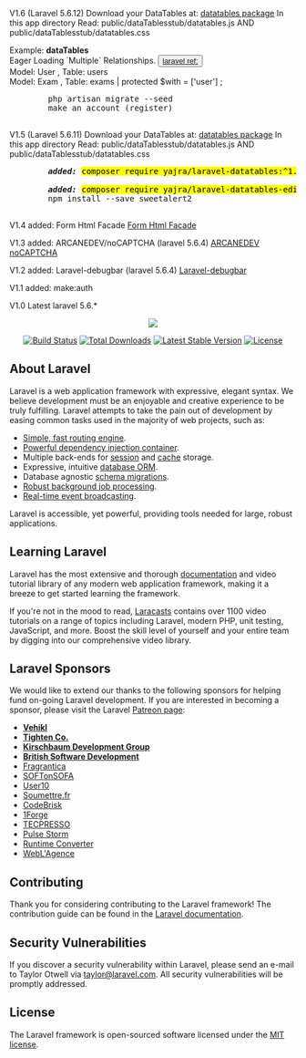 
<p align="center">
    <p>V1.6 (Laravel 5.6.12) Download your DataTables at: <a href="https://datatables.net/download">datatables package</a> In this app directory Read: public/dataTablesstub/datatables.js AND public/dataTablesstub/datatables.css</p>
    <p>Example: <b>dataTables</b><br> 
           Eager Loading `Multiple` Relationships. <button><a href="https://laravel.com/docs/5.6/eloquent-relationships#eager-loading" target="_blank">laravel ref:</a></button><br>
           Model: User , Table: users<br>
           Model: Exam , Table: exams | protected $with = ['user'] ;<br>
           </p>
    <pre>
        php artisan migrate --seed
        make an account (register)
    </pre>
    <p>V1.5 (Laravel 5.6.11) Download your DataTables at: <a href="https://datatables.net/download">datatables package</a> In this app directory Read: public/dataTablesstub/datatables.js AND public/dataTablesstub/datatables.css</p>
     <pre>
        <i><strong>added:</strong></i> <mark>composer require yajra/laravel-datatables:^1.0</mark> <b> At:</b><a href="https://yajrabox.com/docs/laravel-datatables/master">yajra/laravel-datatables</a><br>
        <i><strong>added:</strong></i> <mark>composer require yajra/laravel-datatables-editor": "~1.0 </mark>
        npm install --save sweetalert2
    </pre>
    <p>V1.4 added: Form Html Facade <a href="https://stackoverflow.com/a/34991188/3327198">Form Html Facade</a>
    <p>V1.3 added: ARCANEDEV/noCAPTCHA (laravel 5.6.4) <a href="https://github.com/ARCANEDEV/noCAPTCHA">ARCANEDEV noCAPTCHA</a></p>
    <p>V1.2 added: Laravel-debugbar (laravel 5.6.4) <a href="https://github.com/barryvdh/laravel-debugbar">Laravel-debugbar</a></p>
    <p>V1.1 added: make:auth</p>
    <p>V1.0 Latest laravel 5.6.*</p>
</p>

<p align="center"><img src="https://laravel.com/assets/img/components/logo-laravel.svg"></p>

<p align="center">
<a href="https://travis-ci.org/laravel/framework"><img src="https://travis-ci.org/laravel/framework.svg" alt="Build Status"></a>
<a href="https://packagist.org/packages/laravel/framework"><img src="https://poser.pugx.org/laravel/framework/d/total.svg" alt="Total Downloads"></a>
<a href="https://packagist.org/packages/laravel/framework"><img src="https://poser.pugx.org/laravel/framework/v/stable.svg" alt="Latest Stable Version"></a>
<a href="https://packagist.org/packages/laravel/framework"><img src="https://poser.pugx.org/laravel/framework/license.svg" alt="License"></a>
</p>

## About Laravel

Laravel is a web application framework with expressive, elegant syntax. We believe development must be an enjoyable and creative experience to be truly fulfilling. Laravel attempts to take the pain out of development by easing common tasks used in the majority of web projects, such as:

- [Simple, fast routing engine](https://laravel.com/docs/routing).
- [Powerful dependency injection container](https://laravel.com/docs/container).
- Multiple back-ends for [session](https://laravel.com/docs/session) and [cache](https://laravel.com/docs/cache) storage.
- Expressive, intuitive [database ORM](https://laravel.com/docs/eloquent).
- Database agnostic [schema migrations](https://laravel.com/docs/migrations).
- [Robust background job processing](https://laravel.com/docs/queues).
- [Real-time event broadcasting](https://laravel.com/docs/broadcasting).

Laravel is accessible, yet powerful, providing tools needed for large, robust applications.

## Learning Laravel

Laravel has the most extensive and thorough [documentation](https://laravel.com/docs) and video tutorial library of any modern web application framework, making it a breeze to get started learning the framework.

If you're not in the mood to read, [Laracasts](https://laracasts.com) contains over 1100 video tutorials on a range of topics including Laravel, modern PHP, unit testing, JavaScript, and more. Boost the skill level of yourself and your entire team by digging into our comprehensive video library.

## Laravel Sponsors

We would like to extend our thanks to the following sponsors for helping fund on-going Laravel development. If you are interested in becoming a sponsor, please visit the Laravel [Patreon page](https://patreon.com/taylorotwell):

- **[Vehikl](https://vehikl.com/)**
- **[Tighten Co.](https://tighten.co)**
- **[Kirschbaum Development Group](https://kirschbaumdevelopment.com)**
- **[British Software Development](https://www.britishsoftware.co)**
- [Fragrantica](https://www.fragrantica.com)
- [SOFTonSOFA](https://softonsofa.com/)
- [User10](https://user10.com)
- [Soumettre.fr](https://soumettre.fr/)
- [CodeBrisk](https://codebrisk.com)
- [1Forge](https://1forge.com)
- [TECPRESSO](https://tecpresso.co.jp/)
- [Pulse Storm](http://www.pulsestorm.net/)
- [Runtime Converter](http://runtimeconverter.com/)
- [WebL'Agence](https://weblagence.com/)

## Contributing

Thank you for considering contributing to the Laravel framework! The contribution guide can be found in the [Laravel documentation](https://laravel.com/docs/contributions).

## Security Vulnerabilities

If you discover a security vulnerability within Laravel, please send an e-mail to Taylor Otwell via [taylor@laravel.com](mailto:taylor@laravel.com). All security vulnerabilities will be promptly addressed.

## License

The Laravel framework is open-sourced software licensed under the [MIT license](https://opensource.org/licenses/MIT).
